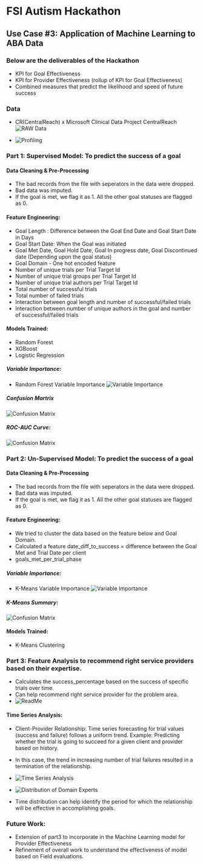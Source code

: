 # FSI Autism Hackathon

## Use Case #3: Application of Machine Learning to ABA Data

### Below are the deliverables of the Hackathon
* KPI for Goal Effectiveness 
* KPI for Provider Effectiveness (rollup of KPI for Goal Effectiveness) 
* Combined measures that predict the likelihood and speed of future success 

### Data
* CR(CentralReach) x Microsoft Clinical Data Project CentralReach
![RAW Data](https://github.com/dipeshtech/ms_uc3_autism/blob/master/images/sample_raw.png)

* ![Profiling](https://github.com/dipeshtech/ms_uc3_autism/blob/master/images/exploratory_ana.png)


### Part 1: Supervised Model: To predict the success of a goal

#### Data Cleaning & Pre-Processing

* The bad records from the file with seperators in the data were dropped.
* Bad data was imputed.
* If the goal is met, we flag it as 1. All the other goal statuses are flagged as 0.

#### Feature Engineering:

* Goal Length : Difference between the Goal End Date and Goal Start Date in Days
* Goal Start Date: When the Goal was initiated 
* Goal Met Date, Goal Hold Date, Goal In progress date, Goal Discontinued date (Depending upon the goal status)
* Goal Domain - One hot encoded feature
* Number of unique trials per Trial Target Id
* Number of unique trial groups per Trial Target Id
* Number of unique trial authors per Trial Target Id
* Total number of successful trials
* Total number of failed trials
* Interaction between goal length and number of successful/failed trials
* Interaction between number of unique authors in the goal and number of successful/failed trials

#### Models Trained: 
* Random Forest
* XGBoost
* Logistic Regression

##### Variable Importance:

* Random Forest Variable Importance
![Variable Importance](https://github.com/dipeshtech/ms_uc3_autism/blob/master/images/variable_importance_RF.png)

##### Confusion Martrix
![Confusion Matrix](https://github.com/dipeshtech/ms_uc3_autism/blob/master/images/confusion_matrix_rf.png)

##### ROC-AUC Curve:
![Confusion Matrix](https://github.com/dipeshtech/ms_uc3_autism/blob/master/images/roc_auc_rf.png)


### Part 2: Un-Supervised Model: To predict the success of a goal

#### Data Cleaning & Pre-Processing

* The bad records from the file with seperators in the data were dropped.
* Bad data was imputed.
* If the goal is met, we flag it as 1. All the other goal statuses are flagged as 0.

#### Feature Engineering:

* We tried to cluster the data based on the feature below and Goal Domain.
* Calculated a feature date_diff_to_success = difference between the Goal Met and Trial Date per client
* goals_met_per_trial_phase

##### Variable Importance:

* K-Means Variable Importance
![Variable Importance](https://github.com/dipeshtech/ms_uc3_autism/blob/master/images/variable_importance_kmeans.png)

##### K-Means Summary:
![Confusion Matrix](https://github.com/dipeshtech/ms_uc3_autism/blob/master/images/kmeans_summ.png)

#### Models Trained: 
* K-Means Clustering

### Part 3: Feature Analysis to recommend right service providers based on their expertise.

* Calculates the success_percentage based on the success of specific trials over time.
* Can help recommend right service provider for the problem area.
* ![ReadMe](https://github.com/dipeshtech/ms_uc3_autism/blob/master/Domain_Expert_Recommendation.ipynb)

#### Time Series Analysis:
* Client-Provider Relationship: Time series forecasting for trial values (success and failure) follows a uniform trend. Example: Predicting whether the trial is going to succeed for a given client and provider based on history.

* In this case, the trend in increasing number of trial failures resulted in a termination of the relationship.

* ![Time Series Analysis](https://github.com/dipeshtech/ms_uc3_autism/blob/master/images/ts_1.png)

* ![Distribution of Domain Experts](https://github.com/dipeshtech/ms_uc3_autism/blob/master/images/top_10.png)
 
 * Time distribution can help identify the period for which the relationship will be effective in accomplishing goals.


### Future Work:
* Extension of part3 to incorporate in the Machine Learning model for Provider Effectiveness
* Refinement of overall work to understand the effectiveness of model based on Field evaluations.
